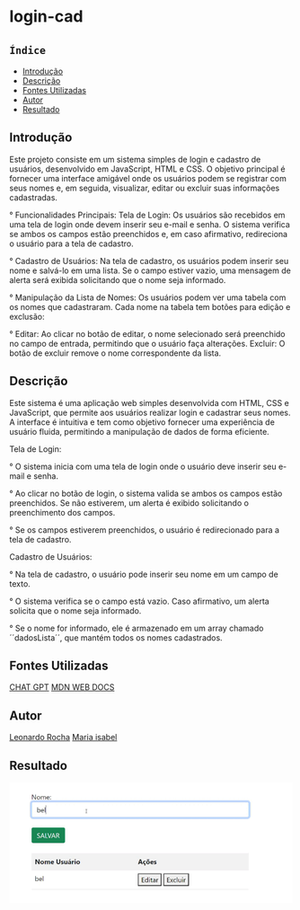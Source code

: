 # login-cad

## ``Índice``
 
* [Introdução](#introdução)
* [Descrição](#descrição)
* [Fontes Utilizadas](#fontes-utilizadas)
* [Autor](#autor)
* [Resultado](#resultado)

## Introdução
Este projeto consiste em um sistema simples de login e cadastro de usuários, desenvolvido em JavaScript, HTML e CSS. O objetivo principal é fornecer uma interface amigável onde os usuários podem se registrar com seus nomes e, em seguida, visualizar, editar ou excluir suas informações cadastradas.

° Funcionalidades Principais:
Tela de Login: Os usuários são recebidos em uma tela de login onde devem inserir seu e-mail e senha. O sistema verifica se ambos os campos estão preenchidos e, em caso afirmativo, redireciona o usuário para a tela de cadastro.

° Cadastro de Usuários: Na tela de cadastro, os usuários podem inserir seu nome e salvá-lo em uma lista. Se o campo estiver vazio, uma mensagem de alerta será exibida solicitando que o nome seja informado.

° Manipulação da Lista de Nomes: Os usuários podem ver uma tabela com os nomes que cadastraram. Cada nome na tabela tem botões para edição e exclusão:

° Editar: Ao clicar no botão de editar, o nome selecionado será preenchido no campo de entrada, permitindo que o usuário faça alterações.
Excluir: O botão de excluir remove o nome correspondente da lista.

## Descrição
Este sistema é uma aplicação web simples desenvolvida com HTML, CSS e JavaScript, que permite aos usuários realizar login e cadastrar seus nomes. A interface é intuitiva e tem como objetivo fornecer uma experiência de usuário fluida, permitindo a manipulação de dados de forma eficiente.

Tela de Login:

° O sistema inicia com uma tela de login onde o usuário deve inserir seu e-mail e senha.

° Ao clicar no botão de login, o sistema valida se ambos os campos estão preenchidos. Se não estiverem, um alerta é exibido solicitando o preenchimento dos campos.

° Se os campos estiverem preenchidos, o usuário é redirecionado para a tela de cadastro.

Cadastro de Usuários:

° Na tela de cadastro, o usuário pode inserir seu nome em um campo de texto.

° O sistema verifica se o campo está vazio. Caso afirmativo, um alerta solicita que o nome seja informado.

° Se o nome for informado, ele é armazenado em um array chamado ´´dadosLista´´, que mantém todos os nomes cadastrados.

## Fontes Utilizadas
[CHAT GPT](https://chatgpt.com/)
[MDN WEB DOCS](https://developer.mozilla.org/pt-BR/docs/Web/JavaScript/Guide/Indexed_collections)

## Autor
[Leonardo Rocha](https://github.com/LeonardoRochaMarista)
[Maria isabel](https://github.com/belsil5aa)

## Resultado
![](img/gif.img.gif)
